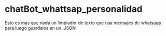 # chatBot_whattsap_personalidad

Esto es mas que nada un limpiador de texto que usa mensajes de
whatsapp para luego guardalos en un .JSON 
